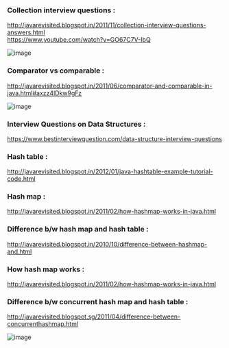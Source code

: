 ### Collection interview questions :
http://javarevisited.blogspot.in/2011/11/collection-interview-questions-answers.html <br/>
https://www.youtube.com/watch?v=GO67C7V-IbQ <br/>

![image](https://user-images.githubusercontent.com/30351771/132011368-9802b9b9-e012-4634-bd66-3562da638acc.png)

### Comparator vs comparable : 
http://javarevisited.blogspot.in/2011/06/comparator-and-comparable-in-java.html#axzz4lDkw9gFz <br/>

![image](https://user-images.githubusercontent.com/30351771/132132619-1f6567eb-ad03-451a-b7db-40ec61727d11.png)

### Interview Questions on Data Structures :
https://www.bestinterviewquestion.com/data-structure-interview-questions

### Hash table : 
http://javarevisited.blogspot.in/2012/01/java-hashtable-example-tutorial-code.html 

### Hash map : 
http://javarevisited.blogspot.in/2011/02/how-hashmap-works-in-java.html 

### Difference b/w hash map and hash table :
http://javarevisited.blogspot.in/2010/10/difference-between-hashmap-and.html 

### How hash map works : 
http://javarevisited.blogspot.in/2011/02/how-hashmap-works-in-java.html 

### Difference b/w concurrent hash map and hash table : 
http://javarevisited.blogspot.sg/2011/04/difference-between-concurrenthashmap.html

![image](https://user-images.githubusercontent.com/30351771/132133608-3ade7381-f381-493c-a92d-9be05c252e59.png)
